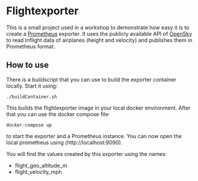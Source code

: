 # Flightexporter

This is a small project used in a workshop to demonstrate how easy it is to create a [Prometheus](https://prometheus.io)  exporter.
It uses the publicly available API of [OpenSky](https://opensky-network.org/) to read Inflight data of airplanes (height and velocity) and publishes them in Prometheus format.

## How to use

There is a buildscript that you can use to build the exporter container locally. Start it using:

```
./buildContainer.sh
```

This builds the flightexporter image in your local docker environment. After that you can use the docker compose file:

```
docker-compose up
```

to start the exporter and a Prometheus instance. You can now open the local prometheus using (http://localhost:9090).

You will find the values created by this exporter using the names:

- flight_geo_altitude_m
- flight_velocity_mph


